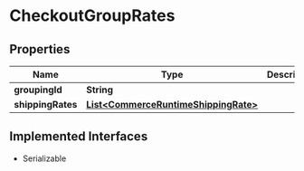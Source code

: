 

# CheckoutGroupRates


## Properties

| Name | Type | Description | Notes |
|------------ | ------------- | ------------- | -------------|
|**groupingId** | **String** |  |  [optional] |
|**shippingRates** | [**List&lt;CommerceRuntimeShippingRate&gt;**](CommerceRuntimeShippingRate.md) |  |  [optional] |


## Implemented Interfaces

* Serializable


